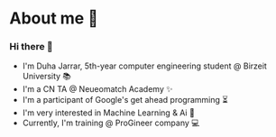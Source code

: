 
# About me 📌 
### Hi there 👋
- I'm Duha Jarrar, 5th-year computer engineering student @ Birzeit University 📚
- I'm a CN TA @ Neueomatch Academy ✨
- I'm a participant of Google's get ahead programming ⏳
- I'm very interested in Machine Learning & Ai 📖
- Currently, I'm training @ ProGineer company 💻

<!--
![alt text]()
**duhajarrar/duhajarrar** is a ✨ _special_ ✨ repository because its `README.md` (this file) appears on your GitHub profile.
- 🔭 I’m currently working on ...
- 🌱 I’m currently learning ...
- 👯 I’m looking to collaborate on ...
- 🤔 I’m looking for help with ...
- 💬 Ask me about ...
- 📫 How to reach me: ...
- 😄 Pronouns: ...
- ⚡ Fun fact: ...
-->
